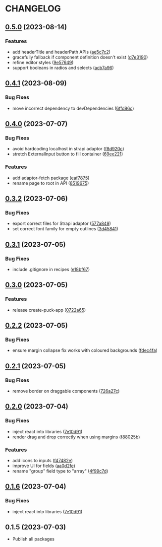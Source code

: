 # CHANGELOG

<!--__CHANGELOG_ENTRY__-->

## [0.5.0](https://github.com/measuredco/puck/compare/v0.4.1...v0.5.0) (2023-08-14)


### Features

* add headerTitle and headerPath APIs ([ae5c7c2](https://github.com/measuredco/puck/commit/ae5c7c2083b16e8f69e9995d74f8be7fffbe6ea5))
* gracefully fallback if component definition doesn't exist ([d7e3190](https://github.com/measuredco/puck/commit/d7e31901626734ce43cd9161971d9811b6d5c483))
* refine editor styles ([9e57649](https://github.com/measuredco/puck/commit/9e57649e7bd9444b290122ecbc1c40bc6d88c3d1))
* support booleans in radios and selects ([acb7a96](https://github.com/measuredco/puck/commit/acb7a96b727c9bc6d4599dcd06e2448c10e82d0f))




## [0.4.1](https://github.com/measuredco/puck/compare/v0.4.0...v0.4.1) (2023-08-09)


### Bug Fixes

* move incorrect dependency to devDependencies ([6ffd86c](https://github.com/measuredco/puck/commit/6ffd86c9d668449991a0642d79fa85c1a364deae))




## [0.4.0](https://github.com/measuredco/puck/compare/v0.3.2...v0.4.0) (2023-07-07)


### Bug Fixes

* avoid hardcoding localhost in strapi adaptor ([f8d920c](https://github.com/measuredco/puck/commit/f8d920c6d188e9b8c9ea1bc7cb58d63e6f25d823))
* stretch ExternalInput button to fill container ([69ee221](https://github.com/measuredco/puck/commit/69ee221e41ab09aae3d4d4d89c92d799d9b387f9))


### Features

* add adaptor-fetch package ([eaf7875](https://github.com/measuredco/puck/commit/eaf787527c0f76f3d43cbb8fd6fd1542aebdf5b0))
* rename page to root in API ([8519675](https://github.com/measuredco/puck/commit/8519675ab450438ae459bee54a8ae00bdc7553b4))




## [0.3.2](https://github.com/measuredco/puck/compare/v0.3.1...v0.3.2) (2023-07-06)


### Bug Fixes

* export correct files for Strapi adaptor ([577a849](https://github.com/measuredco/puck/commit/577a84928cd3c8e4f7a57d1f2746abd69db23eeb))
* set correct font family for empty outlines ([3d45841](https://github.com/measuredco/puck/commit/3d4584190e13f9b07077d6012d1ce4197de0a436))




## [0.3.1](https://github.com/measuredco/puck/compare/v0.3.0...v0.3.1) (2023-07-05)


### Bug Fixes

* include .gitignore in recipes ([e18bf67](https://github.com/measuredco/puck/commit/e18bf67e366c431a6bea08a9965b7d40866119e2))




## [0.3.0](https://github.com/measuredco/puck/compare/v0.2.2...v0.3.0) (2023-07-05)


### Features

* release create-puck-app ([0722a65](https://github.com/measuredco/puck/commit/0722a656c7da4b4caa9212385affd62323a56c92))




## [0.2.2](https://github.com/measuredco/puck/compare/v0.2.1...v0.2.2) (2023-07-05)


### Bug Fixes

* ensure margin collapse fix works with coloured backgrounds ([fdec4fa](https://github.com/measuredco/puck/commit/fdec4faac197e541a04785ab7c16919223b3ec9d))




## [0.2.1](https://github.com/measuredco/puck/compare/v0.2.0...v0.2.1) (2023-07-05)


### Bug Fixes

* remove border on draggable components ([726a27c](https://github.com/measuredco/puck/commit/726a27cc0df6b8c439d0aa8e0dd05cac32774b3e))




## [0.2.0](https://github.com/measuredco/puck/compare/v0.1.3...v0.2.0) (2023-07-04)


### Bug Fixes

* inject react into libraries ([7e10d91](https://github.com/measuredco/puck/commit/7e10d9141901aaf79ae4ebfa3a7b60b589c6c715))
* render drag and drop correctly when using margins ([f88025b](https://github.com/measuredco/puck/commit/f88025bf27479036426305a1004acfe8f0ab6644))


### Features

* add icons to inputs ([f47482e](https://github.com/measuredco/puck/commit/f47482e8cabd334360666ea90d2e6a12b3648cf9))
* improve UI for fields ([aa0d2fe](https://github.com/measuredco/puck/commit/aa0d2fe56ff633b9c2cff2023ae00c8b9ec04df3))
* rename "group" field type to "array" ([4f99c7d](https://github.com/measuredco/puck/commit/4f99c7d761b8e1cfa280fb5e74f6f369be84d7a2))




## [0.1.6](https://github.com/measuredco/puck/compare/v0.1.3...v0.1.6) (2023-07-04)


### Bug Fixes

* inject react into libraries ([7e10d91](https://github.com/measuredco/puck/commit/7e10d9141901aaf79ae4ebfa3a7b60b589c6c715))




## 0.1.5 (2023-07-03)

- Publish all packages
